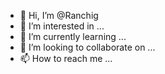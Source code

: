 - 👋 Hi, I’m @Ranchig
- 👀 I’m interested in ...
- 🌱 I’m currently learning ...
- 💞️ I’m looking to collaborate on ...
- 📫 How to reach me ...

<!---
Ranchig/Ranchig is a ✨ special ✨ repository because its `README.md` (this file) appears on your GitHub profile.
You can click the Preview link to take a look at your changes.
--->
